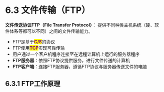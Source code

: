 # 6.3 文件传输（FTP）

**文件传送协议FTP（File Transfer Protocol）**： 提供不同种类主机系统（硬、软件体系等都可以不同）之间的文件传输能力。

- FTP是基于<mark style="color:purple;">**C/S**</mark>的协议
- FTP使用<mark style="color:purple;">**TCP**</mark>实现可靠传输
- 用户通过一个客户机程序连接至在远程计算机上运行的服务器程序
- **FTP服务器**：依照FTP协议提供服务，进行文件传送的计算机
- **FTP客户端**：连接FTP服务器，遵循FTP协议与服务器传送文件的电脑

## 6.3.1 FTP工作原理


